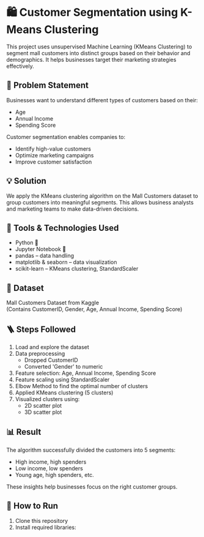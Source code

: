 # 🛍️ Customer Segmentation using K-Means Clustering

This project uses unsupervised Machine Learning (KMeans Clustering) to segment mall customers into distinct groups based on their behavior and demographics. It helps businesses target their marketing strategies effectively.

## 📌 Problem Statement

Businesses want to understand different types of customers based on their:
- Age
- Annual Income
- Spending Score

Customer segmentation enables companies to:
- Identify high-value customers
- Optimize marketing campaigns
- Improve customer satisfaction

## 💡 Solution

We apply the KMeans clustering algorithm on the Mall Customers dataset to group customers into meaningful segments. This allows business analysts and marketing teams to make data-driven decisions.

## 🧰 Tools & Technologies Used

- Python 🐍
- Jupyter Notebook 📓
- pandas – data handling
- matplotlib & seaborn – data visualization
- scikit-learn – KMeans clustering, StandardScaler

## 📁 Dataset

Mall Customers Dataset from Kaggle  
(Contains CustomerID, Gender, Age, Annual Income, Spending Score)

## 🪜 Steps Followed

1. Load and explore the dataset
2. Data preprocessing
   - Dropped CustomerID
   - Converted 'Gender' to numeric
3. Feature selection: Age, Annual Income, Spending Score
4. Feature scaling using StandardScaler
5. Elbow Method to find the optimal number of clusters
6. Applied KMeans clustering (5 clusters)
7. Visualized clusters using:
   - 2D scatter plot
   - 3D scatter plot

## 📊 Result

The algorithm successfully divided the customers into 5 segments:
- High income, high spenders
- Low income, low spenders
- Young age, high spenders, etc.

These insights help businesses focus on the right customer groups.

## 🚀 How to Run

1. Clone this repository
2. Install required libraries:
